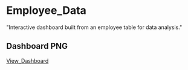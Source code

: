 # Employee_Data
"Interactive dashboard built from an employee table for data analysis."
## Dashboard PNG
<a href="https://github.com/SatyamChauhan2005/Employee_Data/blob/main/Employee%20Dashboard.png">View_Dashboard</a>
